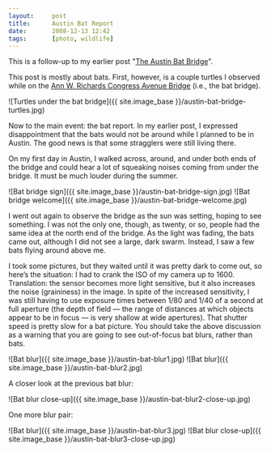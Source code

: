```yaml
---
layout:     post
title:      Austin Bat Report
date:       2008-12-13 12:42
tags:       [photo, wildlife]
---
```


This is a follow-up to my earlier post "[The Austin Bat Bridge](/2008/11/the-austin-bat-bridge/)".

This post is mostly about bats. First, however, is a couple turtles I observed while on the [Ann W. Richards Congress Avenue Bridge](http://en.wikipedia.org/wiki/Ann_W._Richards_Congress_Avenue_Bridge) (i.e., the bat bridge).

![Turtles under the bat bridge]({{ site.image_base }}/austin-bat-bridge-turtles.jpg)

Now to the main event: the bat report. In my earlier post, I expressed disappointment that the bats would not be around while I planned to be in Austin. The good news is that some stragglers were still living there.

On my first day in Austin, I walked across, around, and under both ends of the bridge and could hear a lot of squeaking noises coming from under the bridge. It must be much louder during the summer.

![Bat bridge sign]({{ site.image_base }}/austin-bat-bridge-sign.jpg)
![Bat bridge welcome]({{ site.image_base }}/austin-bat-bridge-welcome.jpg)

I went out again to observe the bridge as the sun was setting, hoping to see something. I was not the only one, though, as twenty, or so, people had the same idea at the north end of the bridge. As the light was fading, the bats came out, although I did not see a large, dark swarm. Instead, I saw a few bats flying around above me.

I took some pictures, but they waited until it was pretty dark to come out, so here’s the situation: I had to crank the ISO of my camera up to 1600. Translation: the sensor becomes more light sensitive, but it also increases the noise (graininess) in the image. In spite of the increased sensitivity, I was still having to use exposure times between 1/80 and 1/40 of a second at full aperture (the depth of field — the range of distances at which objects appear to be in focus — is very shallow at wide apertures). That shutter speed is pretty slow for a bat picture. You should take the above discussion as a warning that you are going to see out-of-focus bat blurs, rather than bats.

![Bat blur]({{ site.image_base }}/austin-bat-blur1.jpg)
![Bat blur]({{ site.image_base }}/austin-bat-blur2.jpg)

A closer look at the previous bat blur:

![Bat blur close-up]({{ site.image_base }}/austin-bat-blur2-close-up.jpg)

One more blur pair:

![Bat blur]({{ site.image_base }}/austin-bat-blur3.jpg)
![Bat blur close-up]({{ site.image_base }}/austin-bat-blur3-close-up.jpg)
